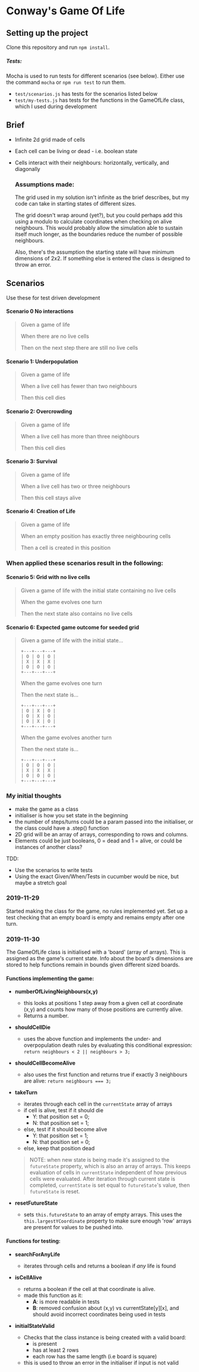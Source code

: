 # Conway's Game Of Life

## Setting up the project

Clone this repository and run `npm install`.

##### Tests:
Mocha is used to run tests for different scenarios (see below). Either use the command `mocha` or `npm run test` to run them.

- `test/scenarios.js` has tests for the scenarios listed below
- `test/my-tests.js` has tests for the functions in the GameOfLife class, which I used during development

## Brief

- Infinite 2d grid made of cells
- Each cell can be living or dead - i.e. boolean state
- Cells interact with their neighbours: horizontally, vertically, and diagonally

  ### Assumptions made:
  The grid used in my solution isn't infinite as the brief describes, but my code can take in starting states of different sizes.

  The grid doesn't wrap around (yet?), but you could perhaps add this using a modulo to calculate coordinates when checking on alive neighbours. This would probably allow the simulation able to sustain itself much longer, as the boundaries reduce the number of possible neighbours.

  Also, there's the assumption the starting state will have minimum dimensions of 2x2. If something else is entered the class is designed to throw an error.

## Scenarios

Use these for test driven development

#### Scenario 0 No interactions


>Given a game of life
>
> When there are no live cells
>
>Then on the next step there are still no live cells


#### Scenario 1: Underpopulation
>Given a game of life
>
>When a live cell has fewer than two neighbours
>
>Then this cell dies

#### Scenario 2: Overcrowding
>Given a game of life
>
>When a live cell has more than three neighbours
>
>Then this cell dies

#### Scenario 3: Survival

>Given a game of life
>
>When a live cell has two or three neighbours
>
>Then this cell stays alive

#### Scenario 4: Creation of Life
>Given a game of life
>
>When an empty position has exactly three neighbouring cells
>
>Then a cell is created in this position

### When applied these scenarios result in the following:

#### Scenario 5: Grid with no live cells

>Given a game of life with the initial state containing no live cells
>
>When the game evolves one turn
>
>Then the next state also contains no live cells

#### Scenario 6: Expected game outcome for seeded grid

>Given a game of life with the initial state...
>
>```
>+---+---+---+
>| O | O | O |
>| X | X | X |
>| O | O | O |
>+---+---+---+
>```
>When the game evolves one turn
>
>Then the next state is...
>
>```
>+---+---+---+
>| O | X | O |
>| O | X | O |
>| O | X | O |
>+---+---+---+
>```
>When the game evolves another turn
>
>Then the next state is...
>```
>+---+---+---+
>| O | O | O |
>| X | X | X |
>| O | O | O |
>+---+---+---+
>```
### My initial thoughts

- make the game as a class
- initialiser is how you set state in the beginning
- the number of steps/turns could be a param passed into the initialiser, or the class could have a .step() function
- 2D grid will be an array of arrays, corresponding to rows and columns.
- Elements could be just booleans, 0 = dead and 1 = alive, or could be instances of another class?

TDD:

- Use the scenarios to write tests
- Using the exact Given/When/Tests in cucumber would be nice, but maybe a stretch goal


### 2019-11-29

Started making the class for the game, no rules implemented yet. Set up a test checking that an empty board is empty and remains empty after one turn.

### 2019-11-30

The GameOfLife class is initialised with a 'board' (array of arrays). This is assigned as the game's current state. Info about the board's dimensions are stored to help functions remain in bounds given different sized boards.

#### Functions implementing the game:
- **numberOfLivingNeighbours(x,y)**
  - this looks at positions 1 step away from a given cell at coordinate (x,y) and counts how many of those positions are currently alive.
  - Returns a number.


- **shouldCellDie**
  - uses the above function and implements the under- and overpopulation death rules by evaluating this conditional expression: `return neighbours < 2 || neighbours > 3;`


- **shouldCellBecomeAlive**
  - also uses the first function and returns true if exactly 3 neighbours are alive: `return neighbours === 3;`


- **takeTurn**
  - iterates through each cell in the `currentState` array of arrays
  - if cell is alive, test if it should die
    - Y: that position set = 0;
    - N: that position set = 1;
  - else, test if it should become alive
    - Y: that position set = 1;
    - N: that position set = 0;
  - else, keep that position dead
  >NOTE: when new state is being made it's assigned to the `futureState` property, which is also an array of arrays. This keeps evaluation of cells in `currentState` independent of how previous cells were evaluated. After iteration through current state is completed, `currentState` is set equal to `futureState`'s value, then `futureState` is reset.


- **resetFutureState**
  - sets `this.futureState` to an array of empty arrays. This uses the `this.largestYCoordinate` property to make sure enough 'row' arrays are present for values to be pushed into.

#### Functions for testing:

- **searchForAnyLife**
  - iterates through cells and returns a boolean if _any_ life is found


- **isCellAlive**
  - returns a boolean if the cell at that coordinate is alive.
  - made this function as it:
    - **A**: is more readable in tests
    - **B**: removed confusion about (x,y) vs currentState[y][x], and should avoid incorrect coordinates being used in tests


- **initialStateValid**
  - Checks that the class instance is being created with a valid board:
    - is present
    - has at least 2 rows
    - each row has the same length (i.e board is square)
  - this is used to throw an error in the initialiser if input is not valid
